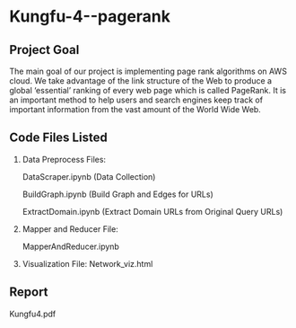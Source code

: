# Kungfu-4--pagerank

## Project Goal
The main goal of our project is implementing page rank algorithms on AWS cloud. We take advantage of the link structure of the Web to produce a global ‘essential’ ranking of every web page which is called PageRank. It is an important method to help users and search engines keep track of important information from the vast amount of the World Wide Web.

## Code Files Listed

1. Data Preprocess Files:

    DataScraper.ipynb (Data Collection)
  
    BuildGraph.ipynb (Build Graph and Edges for URLs)
  
    ExtractDomain.ipynb (Extract Domain URLs from Original Query URLs)
  
  
2. Mapper and Reducer File: 

    MapperAndReducer.ipynb
    
3. Visualization File:
    Network_viz.html

## Report
   Kungfu4.pdf

